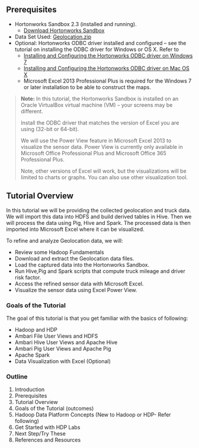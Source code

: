 <!--
{
"name" : "prerequisites-and-overview",
"version" : "0.1",
"title" : "Prerequisites and Overview",
"description": "In this section, we will use Microsoft Excel Professional Plus 2013 to access the refined data.",
"freshnessDate" : 2015-07-23,
"homepage" : "http://hortonworks.com/hadoop-tutorial/hello-world-an-introduction-to-hadoop-hcatalog-hive-and-pig/#section_11",
"license" : "All Rights Reserved"
}
-->

<!-- @section -->

## Prerequisites

* Hortonworks Sandbox 2.3 (installed and running).
    * [Download Hortonworks Sandbox](http://hortonworks.com/products/hortonworks-sandbox/#install)
* Data Set Used: [Geolocation.zip](https://app.box.com/HadoopCrashCourseData)
* Optional: Hortonworks ODBC driver installed and configured – see the tutorial on installing the ODBC driver for Windows or OS X. Refer to
    * [Installing and Configuring the Hortonworks ODBC driver on Windows 7](http://hortonworks.com/hadoop-tutorial/how-to-install-and-configure-the-hortonworks-odbc-driver-on-windows-7/)
    * [Installing and Configuring the Hortonworks ODBC driver on Mac OS X](http://hortonworks.com/hadoop-tutorial/how-to-install-and-configure-the-hortonworks-odbc-driver-on-mac-os-x/)
    * Microsoft Excel 2013 Professional Plus is required for the Windows 7 or later installation to be able to construct the maps.

> **Note:** In this tutorial, the Hortonworks Sandbox is installed on an Oracle VirtualBox virtual machine (VM) – your screens may be different.
>
>Install the ODBC driver that matches the version of Excel you are using (32-bit or 64-bit).
>
>We will use the Power View feature in Microsoft Excel 2013 to visualize the sensor data. Power View is currently only available in Microsoft Office Professional Plus and Microsoft Office 365 Professional Plus.
>
>Note, other versions of Excel will work, but the visualizations will be limited to charts or graphs. You can also use other visualization tool.

 <!-- @task, "text" : "Download and install Hortonworks Sandbox."-->

 <!-- @task, "text" : "Download the Geolocation dataset."-->

<!-- @section -->

## Tutorial Overview

In this tutorial we will be providing the collected geolocation and truck data.   We will import this data into HDFS and build derived tables in Hive. Then we will process the data using Pig, Hive and Spark. The processed data is then imported into Microsoft Excel where it can be visualized.

To refine and analyze Geolocation data, we will:

* Review some Hadoop Fundamentals
* Download and extract the Geolocation data files.
* Load the captured data into the Hortonworks Sandbox.
* Run Hive,Pig and Spark scripts that compute truck mileage and driver risk factor.
* Access the refined sensor data with Microsoft Excel.
* Visualize the sensor data using Excel Power View.

### Goals of the Tutorial

The goal of this tutorial is that you get familiar with the basics of following:

* Hadoop and HDP
* Ambari File User Views and HDFS
* Ambari Hive User Views and Apache Hive
* Ambari Pig User Views and Apache Pig
* Apache Spark
* Data Visualization with Excel (Optional)

### Outline

1. Introduction
2. Prerequisites
3. Tutorial Overview
4. Goals of the Tutorial (outcomes)
5. Hadoop Data Platform Concepts (New to Hadoop or HDP- Refer following)
6. Get Started with HDP Labs
7. Next Step/Try These
8. References and Resources
